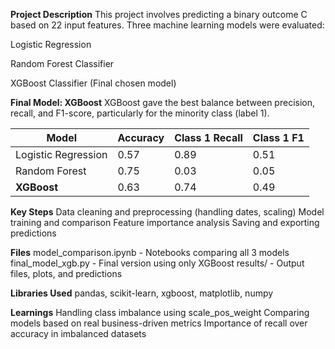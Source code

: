 **Project Description**
This project involves predicting a binary outcome C based on 22 input features. Three machine learning models were evaluated:

Logistic Regression

Random Forest Classifier

XGBoost Classifier (Final chosen model)

**Final Model: XGBoost**
XGBoost gave the best balance between precision, recall, and F1-score, particularly for the minority class (label 1).

| Model              | Accuracy | Class 1 Recall | Class 1 F1 |
|--------------------|----------|----------------|------------|
| Logistic Regression| 0.57     | 0.89           | 0.51       |
| Random Forest      | 0.75     | 0.03           | 0.05       |
| **XGBoost**        | 0.63     | 0.74           | 0.49       |

**Key Steps**
Data cleaning and preprocessing (handling dates, scaling)
Model training and comparison
Feature importance analysis
Saving and exporting predictions

**Files**
model_comparison.ipynb - Notebooks comparing all 3 models
final_model_xgb.py - Final version using only XGBoost
results/ - Output files, plots, and predictions

**Libraries Used**
pandas, scikit-learn, xgboost, matplotlib, numpy

 **Learnings**
Handling class imbalance using scale_pos_weight
Comparing models based on real business-driven metrics
Importance of recall over accuracy in imbalanced datasets
